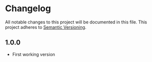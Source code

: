 # Changelog

All notable changes to this project will be documented in this file.
This project adheres to [Semantic Versioning](http://semver.org/).

## 1.0.0

* First working version
